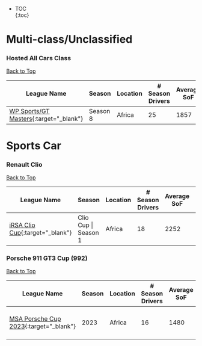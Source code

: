 * TOC  
{:toc}

# Multi-class/Unclassified

### Hosted All Cars Class

[Back to Top](#)  

|                                                   League Name                                                   | Season |Location|# Season Drivers|Average SoF|Upcoming Race|New York|London|Sydney|
|-----------------------------------------------------------------------------------------------------------------|--------|--------|----------------|-----------|-------------|--------|------|------|
|[WP Sports/GT Masters](https://members.iracing.com/membersite/member/LeagueView.do?league=5539){:target="_blank"}|Season 8| Africa |       25       |    1857   |             |        |      |      |

# Sports Car

### Renault Clio

[Back to Top](#)  

|                                                League Name                                               |       Season       |Location|# Season Drivers|Average SoF|Upcoming Race|New York|London|Sydney|
|----------------------------------------------------------------------------------------------------------|--------------------|--------|----------------|-----------|-------------|--------|------|------|
|[iRSA Clio Cup](https://members.iracing.com/membersite/member/LeagueView.do?league=7082){:target="_blank"}|Clio Cup \| Season 1| Africa |       18       |    2252   |             |        |      |      |

### Porsche 911 GT3 Cup (992)

[Back to Top](#)  

|                                                   League Name                                                   |Season|Location|# Season Drivers|Average SoF|        Upcoming Race        |        New York       |         London        |         Sydney         |
|-----------------------------------------------------------------------------------------------------------------|------|--------|----------------|-----------|-----------------------------|-----------------------|-----------------------|------------------------|
|[MSA Porsche Cup 2023](https://members.iracing.com/membersite/member/LeagueView.do?league=8062){:target="_blank"}| 2023 | Africa |       16       |    1480   |Sebring International Raceway|Mon, May 08 02:00PM EDT|Mon, May 08 07:00PM BST|Tue, May 09 04:00AM AEST|

